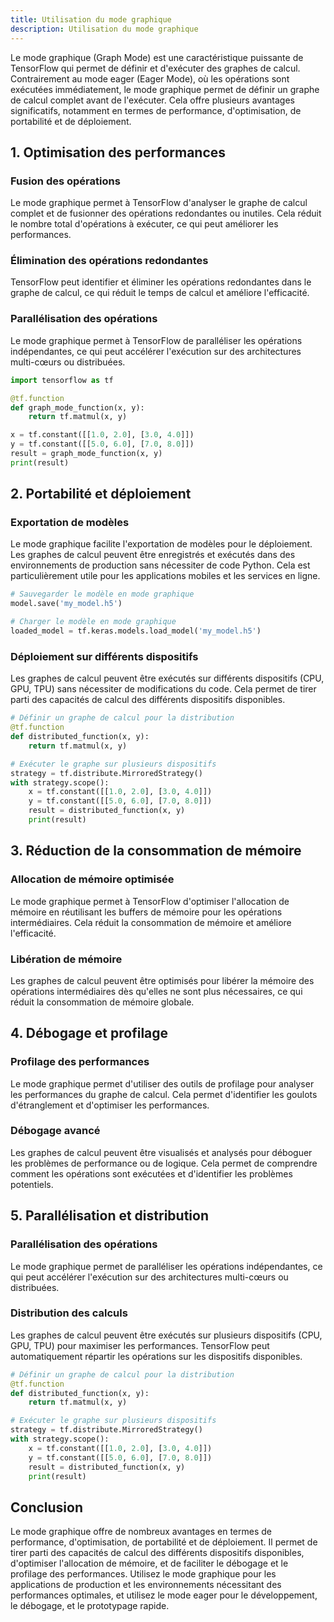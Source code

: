 ```yaml
---
title: Utilisation du mode graphique
description: Utilisation du mode graphique
---
```


Le mode graphique (Graph Mode) est une caractéristique puissante de TensorFlow qui permet de définir et d'exécuter des graphes de calcul. Contrairement au mode eager (Eager Mode), où les opérations sont exécutées immédiatement, le mode graphique permet de définir un graphe de calcul complet avant de l'exécuter. Cela offre plusieurs avantages significatifs, notamment en termes de performance, d'optimisation, de portabilité et de déploiement.

## 1. Optimisation des performances

### Fusion des opérations

Le mode graphique permet à TensorFlow d'analyser le graphe de calcul complet et de fusionner des opérations redondantes ou inutiles. Cela réduit le nombre total d'opérations à exécuter, ce qui peut améliorer les performances.

### Élimination des opérations redondantes

TensorFlow peut identifier et éliminer les opérations redondantes dans le graphe de calcul, ce qui réduit le temps de calcul et améliore l'efficacité.

### Parallélisation des opérations

Le mode graphique permet à TensorFlow de paralléliser les opérations indépendantes, ce qui peut accélérer l'exécution sur des architectures multi-cœurs ou distribuées.

```python
import tensorflow as tf

@tf.function
def graph_mode_function(x, y):
    return tf.matmul(x, y)

x = tf.constant([[1.0, 2.0], [3.0, 4.0]])
y = tf.constant([[5.0, 6.0], [7.0, 8.0]])
result = graph_mode_function(x, y)
print(result)
```

## 2. Portabilité et déploiement

### Exportation de modèles

Le mode graphique facilite l'exportation de modèles pour le déploiement. Les graphes de calcul peuvent être enregistrés et exécutés dans des environnements de production sans nécessiter de code Python. Cela est particulièrement utile pour les applications mobiles et les services en ligne.

```python
# Sauvegarder le modèle en mode graphique
model.save('my_model.h5')

# Charger le modèle en mode graphique
loaded_model = tf.keras.models.load_model('my_model.h5')

```

### Déploiement sur différents dispositifs

Les graphes de calcul peuvent être exécutés sur différents dispositifs (CPU, GPU, TPU) sans nécessiter de modifications du code. Cela permet de tirer parti des capacités de calcul des différents dispositifs disponibles.

```python
# Définir un graphe de calcul pour la distribution
@tf.function
def distributed_function(x, y):
    return tf.matmul(x, y)

# Exécuter le graphe sur plusieurs dispositifs
strategy = tf.distribute.MirroredStrategy()
with strategy.scope():
    x = tf.constant([[1.0, 2.0], [3.0, 4.0]])
    y = tf.constant([[5.0, 6.0], [7.0, 8.0]])
    result = distributed_function(x, y)
    print(result)

```

## 3. Réduction de la consommation de mémoire

### Allocation de mémoire optimisée

Le mode graphique permet à TensorFlow d'optimiser l'allocation de mémoire en réutilisant les buffers de mémoire pour les opérations intermédiaires. Cela réduit la consommation de mémoire et améliore l'efficacité.

### Libération de mémoire

Les graphes de calcul peuvent être optimisés pour libérer la mémoire des opérations intermédiaires dès qu'elles ne sont plus nécessaires, ce qui réduit la consommation de mémoire globale.

## 4. Débogage et profilage

### Profilage des performances

Le mode graphique permet d'utiliser des outils de profilage pour analyser les performances du graphe de calcul. Cela permet d'identifier les goulots d'étranglement et d'optimiser les performances.

### Débogage avancé

Les graphes de calcul peuvent être visualisés et analysés pour déboguer les problèmes de performance ou de logique. Cela permet de comprendre comment les opérations sont exécutées et d'identifier les problèmes potentiels.

## 5. Parallélisation et distribution

### Parallélisation des opérations

Le mode graphique permet de paralléliser les opérations indépendantes, ce qui peut accélérer l'exécution sur des architectures multi-cœurs ou distribuées.

### Distribution des calculs

Les graphes de calcul peuvent être exécutés sur plusieurs dispositifs (CPU, GPU, TPU) pour maximiser les performances. TensorFlow peut automatiquement répartir les opérations sur les dispositifs disponibles.

```python
# Définir un graphe de calcul pour la distribution
@tf.function
def distributed_function(x, y):
    return tf.matmul(x, y)

# Exécuter le graphe sur plusieurs dispositifs
strategy = tf.distribute.MirroredStrategy()
with strategy.scope():
    x = tf.constant([[1.0, 2.0], [3.0, 4.0]])
    y = tf.constant([[5.0, 6.0], [7.0, 8.0]])
    result = distributed_function(x, y)
    print(result)

```

## Conclusion

Le mode graphique offre de nombreux avantages en termes de performance, d'optimisation, de portabilité et de déploiement. Il permet de tirer parti des capacités de calcul des différents dispositifs disponibles, d'optimiser l'allocation de mémoire, et de faciliter le débogage et le profilage des performances. Utilisez le mode graphique pour les applications de production et les environnements nécessitant des performances optimales, et utilisez le mode eager pour le développement, le débogage, et le prototypage rapide.
